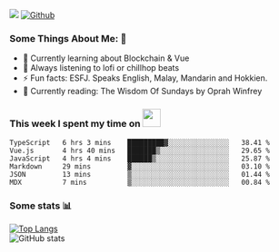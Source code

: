 ![](https://visitor-badge.laobi.icu/badge?page_id=seanho96.seanho96)
[![Github](https://img.shields.io/github/followers/seanho96?label=Follow&style=social)](https://github.com/seanho96)

### Some Things About Me: 👋
- 🌱 Currently learning about Blockchain & Vue
- :musical_note: Always listening to lofi or chillhop beats
- :zap: Fun facts: ESFJ. Speaks English, Malay, Mandarin and Hokkien.
- :book: Currently reading: The Wisdom Of Sundays by Oprah Winfrey

### This week I spent my time on <img src="https://media.giphy.com/media/SvQzkTQb3ZwKcj1QTO/giphy.gif" width="32">

<!--START_SECTION:waka-->

```text
TypeScript   6 hrs 3 mins    █████████▓░░░░░░░░░░░░░░░   38.41 %
Vue.js       4 hrs 40 mins   ███████▒░░░░░░░░░░░░░░░░░   29.65 %
JavaScript   4 hrs 4 mins    ██████▒░░░░░░░░░░░░░░░░░░   25.87 %
Markdown     29 mins         ▓░░░░░░░░░░░░░░░░░░░░░░░░   03.10 %
JSON         13 mins         ▒░░░░░░░░░░░░░░░░░░░░░░░░   01.44 %
MDX          7 mins          ▒░░░░░░░░░░░░░░░░░░░░░░░░   00.84 %
```

<!--END_SECTION:waka-->

### Some stats 📊

[![Top Langs](https://github-readme-stats.vercel.app/api/top-langs/?username=seanho96&layout=compact&theme=graywhite)](https://github.com/anuraghazra/github-readme-stats)
<br/>
![GitHub stats](https://github-readme-stats.vercel.app/api?username=seanho96&show_icons=true&theme=graywhite)

